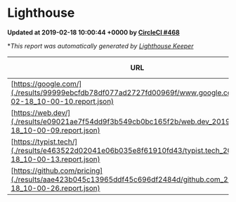 
# Lighthouse

**Updated at 2019-02-18 10:00:44 +0000 by [CircleCI #468](https://circleci.com/gh/ItinerisLtd/lighthouse-keeper-example/468)**

**This report was automatically generated by [Lighthouse Keeper](https://github.com/itinerisltd/lighthouse-keeper)*

| URL | Performance | Accessibility | Best Practices | SEO | PWA | Updated At |
| --- | --- | --- | --- | --- | --- | --- |
| [https://google.com/](./results/99999ebcfdb78df077ad2727fd00969f/www.google.com_2019-02-18_10-00-10.report.json) | 0.96 | 0.71 | 0.93 | 0.8 | 0.58 | 2019-02-18T10:00:10.327Z |
| [https://web.dev/](./results/e09021ae7f54dd9f3b549cb0bc165f2b/web.dev_2019-02-18_10-00-09.report.json) | 0.92 | 0.93 | 0.93 | 0.91 | 1 | 2019-02-18T10:00:09.383Z |
| [https://typist.tech/](./results/e463522d02041e06b035e8f61910fd43/typist.tech_2019-02-18_10-00-13.report.json) | 1 |  |  |  |  | 2019-02-18T10:00:13.166Z |
| [https://github.com/pricing](./results/aae423b045c13965ddf45c696df2484d/github.com_2019-02-18_10-00-26.report.json) | 0.66 | 0.89 | 0.93 | 0.9 | 0.58 | 2019-02-18T10:00:26.401Z |
